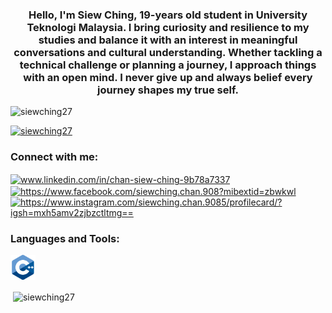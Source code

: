 <h3 align="center">Hello, I'm Siew Ching, 19-years old student in University Teknologi Malaysia. I bring curiosity and resilience to my studies and balance it with an interest in meaningful conversations and cultural understanding. Whether tackling a technical challenge or planning a journey, I approach things with an open mind. I never give up and always belief every journey shapes my true self.</h3>

<p align="left"> <img src="https://komarev.com/ghpvc/?username=siewching27&label=Profile%20views&color=0e75b6&style=flat" alt="siewching27" /> </p>

<p align="left"> <a href="https://github.com/ryo-ma/github-profile-trophy"><img src="https://github-profile-trophy.vercel.app/?username=siewching27" alt="siewching27" /></a> </p>

<h3 align="left">Connect with me:</h3>
<p align="left">
<a href="https://linkedin.com/in/www.linkedin.com/in/chan-siew-ching-9b78a7337" target="blank"><img align="center" src="https://raw.githubusercontent.com/rahuldkjain/github-profile-readme-generator/master/src/images/icons/Social/linked-in-alt.svg" alt="www.linkedin.com/in/chan-siew-ching-9b78a7337" height="30" width="40" /></a>
<a href="https://fb.com/https://www.facebook.com/siewching.chan.908?mibextid=zbwkwl" target="blank"><img align="center" src="https://raw.githubusercontent.com/rahuldkjain/github-profile-readme-generator/master/src/images/icons/Social/facebook.svg" alt="https://www.facebook.com/siewching.chan.908?mibextid=zbwkwl" height="30" width="40" /></a>
<a href="https://instagram.com/https://www.instagram.com/siewching.chan.9085/profilecard/?igsh=mxh5amv2zjbzctltmg==" target="blank"><img align="center" src="https://raw.githubusercontent.com/rahuldkjain/github-profile-readme-generator/master/src/images/icons/Social/instagram.svg" alt="https://www.instagram.com/siewching.chan.9085/profilecard/?igsh=mxh5amv2zjbzctltmg==" height="30" width="40" /></a>
</p>

<h3 align="left">Languages and Tools:</h3>
<p align="left"> <a href="https://www.w3schools.com/cpp/" target="_blank" rel="noreferrer"> <img src="https://raw.githubusercontent.com/devicons/devicon/master/icons/cplusplus/cplusplus-original.svg" alt="cplusplus" width="40" height="40"/> </a> </p>

<p>&nbsp;<img align="center" src="https://github-readme-stats.vercel.app/api?username=siewching27&show_icons=true&locale=en" alt="siewching27" /></p>
